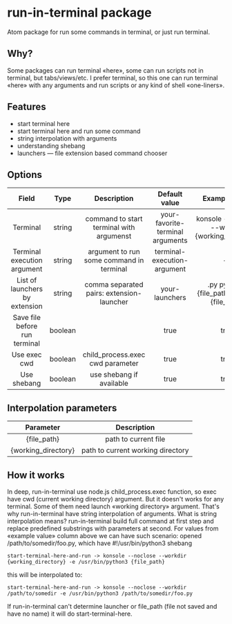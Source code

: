# run-in-terminal package

Atom package for run some commands in terminal, or just run terminal.

## Why?
Some packages can run terminal «here», some can run scripts not in terminal, but tabs/views/etc. I prefer terminal, so this one can run terminal «here» with any arguments and run scripts or any kind of shell «one-liners».

## Features
* start terminal here
* start terminal here and run some command
* string interpolation with arguments
* understanding shebang
* launchers — file extension based command chooser

## Options

| Field                          |   Type  |                Description                |        Default value             |                 Example value                   |
|:------------------------------:|:-------:|:-----------------------------------------:|:--------------------------------:|:-----------------------------------------------:|
| Terminal                       | string  | command to start terminal with argumenst  | your-favorite-terminal arguments | konsole --noclose --workdir {working_directory} |
| Terminal execution argument    | string  | argument to run some command in terminal  | terminal-execution-argument      | -e                                              |
| List of launchers by extension | string  | comma separated pairs: extension-launcher | your-launchers                   | .py python3 {file_path}, .lua lua {file_path}   |
| Save file before run terminal  | boolean |                                           | true                             | true                                            |
| Use exec cwd                   | boolean | child_process.exec cwd parameter          | true                             | true                                            |
| Use shebang                    | boolean | use shebang if available                  | true                             | true                                            |

## Interpolation parameters
| Parameter           | Description                       |
|:-------------------:|:---------------------------------:|
| {file_path}         | path to current file              |
| {working_directory} | path to current working directory |

## How it works
In deep, run-in-terminal use node.js child_process.exec function, so exec have cwd (current working directory) argument. But it doesn't works for any terminal. Some of them need launch «working directory» argument. That's why run-in-terminal have string interpolation of arguments. What is string interpolation means? run-in-terminal build full command at first step and replace predefined substrings with parameters at second. For values from «example value» column above we can have such scenario: opened /path/to/somedir/foo.py, which have #!/usr/bin/python3 shebang

    start-terminal-here-and-run -> konsole --noclose --workdir {working_directory} -e /usr/bin/python3 {file_path}

this will be interpolated to:

    start-terminal-here-and-run -> konsole --noclose --workdir /path/to/somedir -e /usr/bin/python3 /path/to/somedir/foo.py

If run-in-terminal can't determine launcher or file_path (file not saved and have no name) it will do start-terminal-here.
